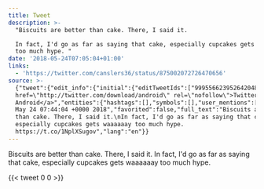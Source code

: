 ```yaml
---
title: Tweet
description: >-
  "Biscuits are better than cake. There, I said it.

  In fact, I'd go as far as saying that cake, especially cupcakes gets waaaaaay
  too much hype. "
date: '2018-05-24T07:05:04+01:00'
links:
  - 'https://twitter.com/canslers36/status/875002072726470656'
source: >-
  {"tweet":{"edit_info":{"initial":{"editTweetIds":["999556623952642048"],"editableUntil":"2018-05-24T08:44:04.671Z","editsRemaining":"5","isEditEligible":true}},"retweeted":false,"source":"<a
  href=\"http://twitter.com/download/android\" rel=\"nofollow\">Twitter for
  Android</a>","entities":{"hashtags":[],"symbols":[],"user_mentions":[],"urls":[{"url":"https://t.co/1NplXSugov","expanded_url":"https://twitter.com/canslers36/status/875002072726470656","display_url":"twitter.com/canslers36/sta…","indices":["142","165"]}]},"display_text_range":["0","165"],"favorite_count":"0","id_str":"999556623952642048","truncated":false,"retweet_count":"0","id":"999556623952642048","possibly_sensitive":false,"created_at":"Thu
  May 24 07:44:04 +0000 2018","favorited":false,"full_text":"Biscuits are better
  than cake. There, I said it.\nIn fact, I'd go as far as saying that cake,
  especially cupcakes gets waaaaaay too much hype.
  https://t.co/1NplXSugov","lang":"en"}}
---
```

Biscuits are better than cake. There, I said it.
In fact, I'd go as far as saying that cake, especially cupcakes gets waaaaaay too much hype. 
    
{{< tweet 0 0 >}}
    
